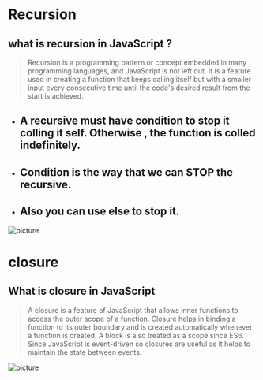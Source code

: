 # Recursion
## what is recursion in JavaScript ?
> Recursion is a programming pattern or concept embedded in many programming languages, and JavaScript is not left out. It is a feature used in creating a function that keeps calling itself but with a smaller input every consecutive time until the code's desired result from the start is achieved.

* ## A recursive must have condition to stop it colling it self. Otherwise , the function is colled indefinitely.
 
* ## Condition is the way that we can STOP the recursive.
 
* ## Also you can use else to stop it.

![picture](https://res.cloudinary.com/practicaldev/image/fetch/s--krHt0YTB--/c_imagga_scale,f_auto,fl_progressive,h_500,q_auto,w_1000/https://dev-to-uploads.s3.amazonaws.com/uploads/articles/ub4bu1vg8lg0xhfx6mtz.png)


# closure

## What is closure in JavaScript

> A closure is a feature of JavaScript that allows inner functions to access the outer scope of a function. Closure helps in binding a function to its outer boundary and is created automatically whenever a function is created. A block is also treated as a scope since ES6. Since JavaScript is event-driven so closures are useful as it helps to maintain the state between events.


![picture](https://i.pinimg.com/originals/ab/07/6a/ab076ad5fe573f8e780b9fed46228f0c.png)
